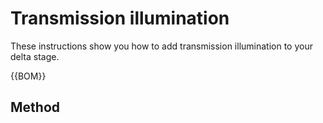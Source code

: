 # Transmission illumination
These instructions show you how to add transmission illumination to your delta stage.

{{BOM}}

## Method



